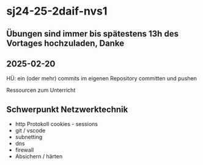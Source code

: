 # sj24-25-2daif-nvs1

## Übungen sind immer bis spätestens 13h des Vortages hochzuladen, Danke

## 2025-02-20

HÜ: ein (oder mehr) commits im eigenen Repository
committen und pushen

Ressourcen zum Unterricht

## Schwerpunkt Netzwerktechnik

- http Protokoll cookies - sessions
- git / vscode
- subnetting
- dns
- firewall
- Absichern / härten
